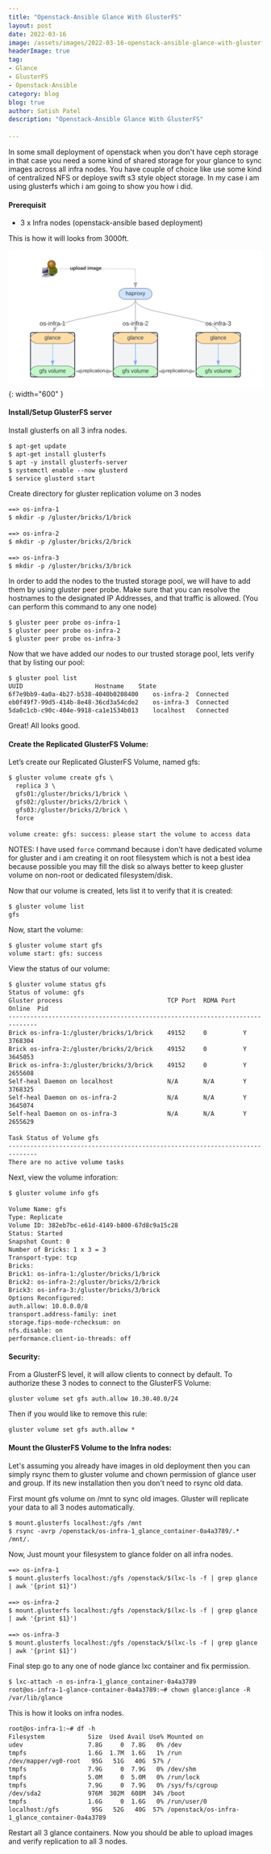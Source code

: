 ```yaml
---
title: "Openstack-Ansible Glance With GlusterFS"
layout: post
date: 2022-03-16
image: /assets/images/2022-03-16-openstack-ansible-glance-with-glusterfs/data-replication.png
headerImage: true
tag:
- Glance
- GlusterFS
- Openstack-Ansible
category: blog
blog: true
author: Satish Patel
description: "Openstack-Ansible Glance With GlusterFS"

---
```


In some small deployment of openstack when you don't have ceph storage in that case you need a some kind of shared storage for your glance to sync images across all infra nodes. You have couple of choice like use some kind of centralized NFS or deploye swift s3 style object storage. In my case i am using glusterfs which i am going to show you how i did.

#### Prerequisit 

* 3 x Infra nodes (openstack-ansible based deployment)

This is how it will looks from 3000ft. 

![<img>](/assets/images/2022-03-16-openstack-ansible-glance-with-glusterfs/osa-glance-glusterfs.png){: width="600" }

#### Install/Setup GlusterFS server

Install glusterfs on all 3 infra nodes. 

```
$ apt-get update
$ apt-get install glusterfs
$ apt -y install glusterfs-server
$ systemctl enable --now glusterd
$ service glusterd start
```

Create directory for gluster replication volume on 3 nodes

```
==> os-infra-1
$ mkdir -p /gluster/bricks/1/brick

==> os-infra-2
$ mkdir -p /gluster/bricks/2/brick

==> os-infra-3
$ mkdir -p /gluster/bricks/3/brick

```

In order to add the nodes to the trusted storage pool, we will have to add them by using gluster peer probe. Make sure that you can resolve the hostnames to the designated IP Addresses, and that traffic is allowed. (You can perform this command to any one node)

```
$ gluster peer probe os-infra-1
$ gluster peer probe os-infra-2
$ gluster peer probe os-infra-3
```

Now that we have added our nodes to our trusted storage pool, lets verify that by listing our pool:

```
$ gluster pool list
UUID					Hostname  	State
6f7e9bb9-4a0a-4b27-b538-4040b0208400	os-infra-2	Connected
eb0f49f7-99d5-414b-8e48-36cd3a54cde2	os-infra-3	Connected
5da0c1cb-c90c-404e-9918-ca1e1534b013	localhost 	Connected
```

Great! All looks good.

#### Create the Replicated GlusterFS Volume:

Let’s create our Replicated GlusterFS Volume, named gfs: 

```
$ gluster volume create gfs \
  replica 3 \
  gfs01:/gluster/bricks/1/brick \
  gfs02:/gluster/bricks/2/brick \
  gfs03:/gluster/bricks/2/brick \
  force

volume create: gfs: success: please start the volume to access data
```
NOTES: I have used `force` command because i don't have dedicated volume for gluster and i am creating it on root filesystem which is not a best idea because possible you may fill the disk so always better to keep gluster volume on non-root or dedicated filesystem/disk. 

Now that our volume is created, lets list it to verify that it is created:

```
$ gluster volume list
gfs
```

Now, start the volume:

```
$ gluster volume start gfs
volume start: gfs: success
```

View the status of our volume:

```
$ gluster volume status gfs
Status of volume: gfs
Gluster process                             TCP Port  RDMA Port  Online  Pid
------------------------------------------------------------------------------
Brick os-infra-1:/gluster/bricks/1/brick    49152     0          Y       3768304
Brick os-infra-2:/gluster/bricks/2/brick    49152     0          Y       3645053
Brick os-infra-3:/gluster/bricks/3/brick    49152     0          Y       2655608
Self-heal Daemon on localhost               N/A       N/A        Y       3768325
Self-heal Daemon on os-infra-2              N/A       N/A        Y       3645074
Self-heal Daemon on os-infra-3              N/A       N/A        Y       2655629

Task Status of Volume gfs
------------------------------------------------------------------------------
There are no active volume tasks
```

Next, view the volume inforation:

```
$ gluster volume info gfs

Volume Name: gfs
Type: Replicate
Volume ID: 382eb7bc-e61d-4149-b800-67d8c9a15c28
Status: Started
Snapshot Count: 0
Number of Bricks: 1 x 3 = 3
Transport-type: tcp
Bricks:
Brick1: os-infra-1:/gluster/bricks/1/brick
Brick2: os-infra-2:/gluster/bricks/2/brick
Brick3: os-infra-3:/gluster/bricks/3/brick
Options Reconfigured:
auth.allow: 10.0.0.0/8
transport.address-family: inet
storage.fips-mode-rchecksum: on
nfs.disable: on
performance.client-io-threads: off
```

#### Security:

From a GlusterFS level, it will allow clients to connect by default. To authorize these 3 nodes to connect to the GlusterFS Volume:

```
gluster volume set gfs auth.allow 10.30.40.0/24
```

Then if you would like to remove this rule:

```
gluster volume set gfs auth.allow *
```

#### Mount the GlusterFS Volume to the Infra nodes:

Let's assuming you already have images in old deployment then you can simply rsync them to gluster volume and chown permission of glance user and group. If its new installation then you don't need to rsync old data.  

First mount gfs volume on /mnt to sync old images. Gluster will replicate your data to all 3 nodes automatically.

```
$ mount.glusterfs localhost:/gfs /mnt
$ rsync -avrp /openstack/os-infra-1_glance_container-0a4a3789/.* /mnt/.
```

Now, Just mount your filesystem to glance folder on all infra nodes.

```
==> os-infra-1
$ mount.glusterfs localhost:/gfs /openstack/$(lxc-ls -f | grep glance | awk '{print $1}')

==> os-infra-2
$ mount.glusterfs localhost:/gfs /openstack/$(lxc-ls -f | grep glance | awk '{print $1}')

==> os-infra-3
$ mount.glusterfs localhost:/gfs /openstack/$(lxc-ls -f | grep glance | awk '{print $1}')
```

Final step go to any one of node glance lxc container and fix permission.

```
$ lxc-attach -n os-infra-1_glance_container-0a4a3789
root@os-infra-1-glance-container-0a4a3789:~# chown glance:glance -R /var/lib/glance
```

This is how it looks on infra nodes.

```
root@os-infra-1:~# df -h
Filesystem            Size  Used Avail Use% Mounted on
udev                  7.8G     0  7.8G   0% /dev
tmpfs                 1.6G  1.7M  1.6G   1% /run
/dev/mapper/vg0-root   95G   51G   40G  57% /
tmpfs                 7.9G     0  7.9G   0% /dev/shm
tmpfs                 5.0M     0  5.0M   0% /run/lock
tmpfs                 7.9G     0  7.9G   0% /sys/fs/cgroup
/dev/sda2             976M  302M  608M  34% /boot
tmpfs                 1.6G     0  1.6G   0% /run/user/0
localhost:/gfs         95G   52G   40G  57% /openstack/os-infra-1_glance_container-0a4a3789
```

Restart all 3 glance containers. Now you should be able to upload images and verify replication to all 3 nodes.  

